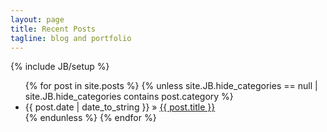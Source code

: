 ```yaml
---
layout: page
title: Recent Posts
tagline: blog and portfolio
---
```

{% include JB/setup %}

<ul class="posts">
  {% for post in site.posts %}
  	{% unless site.JB.hide_categories == null | site.JB.hide_categories contains post.category %}
  	  <li><span>{{ post.date | date_to_string }}</span> &raquo; <a href="{{ BASE_PATH }}{{ post.url }}">{{ post.title }}</a></li>
  	{% endunless %}
  {% endfor %}
</ul>
